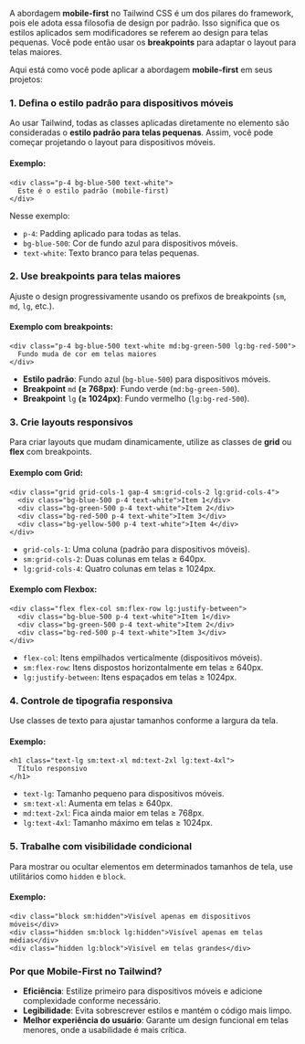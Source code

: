 A abordagem **mobile-first** no Tailwind CSS é um dos pilares do framework, pois ele adota essa filosofia de design por padrão. Isso significa que os estilos aplicados sem modificadores se referem ao design para telas pequenas. Você pode então usar os **breakpoints** para adaptar o layout para telas maiores.

Aqui está como você pode aplicar a abordagem **mobile-first** em seus projetos:

### **1. Defina o estilo padrão para dispositivos móveis**

Ao usar Tailwind, todas as classes aplicadas diretamente no elemento são consideradas o **estilo padrão para telas pequenas**. Assim, você pode começar projetando o layout para dispositivos móveis.

#### **Exemplo**:

```
<div class="p-4 bg-blue-500 text-white">
  Este é o estilo padrão (mobile-first)
</div>
```

Nesse exemplo:

- `p-4`: Padding aplicado para todas as telas.
- `bg-blue-500`: Cor de fundo azul para dispositivos móveis.
- `text-white`: Texto branco para telas pequenas.

### **2. Use breakpoints para telas maiores**

Ajuste o design progressivamente usando os prefixos de breakpoints (`sm`, `md`, `lg`, etc.).

#### **Exemplo com breakpoints**:

```
<div class="p-4 bg-blue-500 text-white md:bg-green-500 lg:bg-red-500">
  Fundo muda de cor em telas maiores
</div>
```

- **Estilo padrão**: Fundo azul (`bg-blue-500`) para dispositivos móveis.
- **Breakpoint** `md` **(≥ 768px)**: Fundo verde (`md:bg-green-500`).
- **Breakpoint** `lg` **(≥ 1024px)**: Fundo vermelho (`lg:bg-red-500`).

### **3. Crie layouts responsivos**

Para criar layouts que mudam dinamicamente, utilize as classes de **grid** ou **flex** com breakpoints.

#### **Exemplo com Grid**:

```
<div class="grid grid-cols-1 gap-4 sm:grid-cols-2 lg:grid-cols-4">
  <div class="bg-blue-500 p-4 text-white">Item 1</div>
  <div class="bg-green-500 p-4 text-white">Item 2</div>
  <div class="bg-red-500 p-4 text-white">Item 3</div>
  <div class="bg-yellow-500 p-4 text-white">Item 4</div>
</div>
```

- `grid-cols-1`: Uma coluna (padrão para dispositivos móveis).
- `sm:grid-cols-2`: Duas colunas em telas ≥ 640px.
- `lg:grid-cols-4`: Quatro colunas em telas ≥ 1024px.

#### **Exemplo com Flexbox**:

```
<div class="flex flex-col sm:flex-row lg:justify-between">
  <div class="bg-blue-500 p-4 text-white">Item 1</div>
  <div class="bg-green-500 p-4 text-white">Item 2</div>
  <div class="bg-red-500 p-4 text-white">Item 3</div>
</div>
```

- `flex-col`: Itens empilhados verticalmente (dispositivos móveis).
- `sm:flex-row`: Itens dispostos horizontalmente em telas ≥ 640px.
- `lg:justify-between`: Itens espaçados em telas ≥ 1024px.

### **4. Controle de tipografia responsiva**

Use classes de texto para ajustar tamanhos conforme a largura da tela.

#### **Exemplo**:

```
<h1 class="text-lg sm:text-xl md:text-2xl lg:text-4xl">
  Título responsivo
</h1>
```

- `text-lg`: Tamanho pequeno para dispositivos móveis.
- `sm:text-xl`: Aumenta em telas ≥ 640px.
- `md:text-2xl`: Fica ainda maior em telas ≥ 768px.
- `lg:text-4xl`: Tamanho máximo em telas ≥ 1024px.

### **5. Trabalhe com visibilidade condicional**

Para mostrar ou ocultar elementos em determinados tamanhos de tela, use utilitários como `hidden` e `block`.

#### **Exemplo**:

```
<div class="block sm:hidden">Visível apenas em dispositivos móveis</div>
<div class="hidden sm:block lg:hidden">Visível apenas em telas médias</div>
<div class="hidden lg:block">Visível em telas grandes</div>
```

### **Por que Mobile-First no Tailwind?**

- **Eficiência**: Estilize primeiro para dispositivos móveis e adicione complexidade conforme necessário.
- **Legibilidade**: Evita sobrescrever estilos e mantém o código mais limpo.
- **Melhor experiência do usuário**: Garante um design funcional em telas menores, onde a usabilidade é mais crítica.

